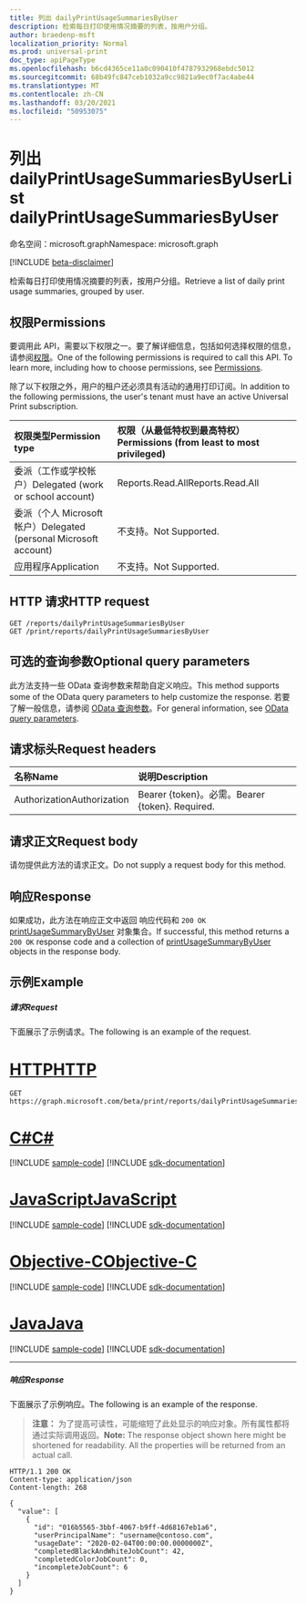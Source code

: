 ```yaml
---
title: 列出 dailyPrintUsageSummariesByUser
description: 检索每日打印使用情况摘要的列表，按用户分组。
author: braedenp-msft
localization_priority: Normal
ms.prod: universal-print
doc_type: apiPageType
ms.openlocfilehash: b6cd4365ce11a0c090410f4787932968ebdc5012
ms.sourcegitcommit: 68b49fc847ceb1032a9cc9821a9ec0f7ac4abe44
ms.translationtype: MT
ms.contentlocale: zh-CN
ms.lasthandoff: 03/20/2021
ms.locfileid: "50953075"
---
```

# <a name="list-dailyprintusagesummariesbyuser"></a><span data-ttu-id="16f48-103">列出 dailyPrintUsageSummariesByUser</span><span class="sxs-lookup"><span data-stu-id="16f48-103">List dailyPrintUsageSummariesByUser</span></span>

<span data-ttu-id="16f48-104">命名空间：microsoft.graph</span><span class="sxs-lookup"><span data-stu-id="16f48-104">Namespace: microsoft.graph</span></span>

[!INCLUDE [beta-disclaimer](../../includes/beta-disclaimer.md)]

<span data-ttu-id="16f48-105">检索每日打印使用情况摘要的列表，按用户分组。</span><span class="sxs-lookup"><span data-stu-id="16f48-105">Retrieve a list of daily print usage summaries, grouped by user.</span></span>

## <a name="permissions"></a><span data-ttu-id="16f48-106">权限</span><span class="sxs-lookup"><span data-stu-id="16f48-106">Permissions</span></span>
<span data-ttu-id="16f48-p101">要调用此 API，需要以下权限之一。要了解详细信息，包括如何选择权限的信息，请参阅[权限](/graph/permissions-reference)。</span><span class="sxs-lookup"><span data-stu-id="16f48-p101">One of the following permissions is required to call this API. To learn more, including how to choose permissions, see [Permissions](/graph/permissions-reference).</span></span>

<span data-ttu-id="16f48-109">除了以下权限之外，用户的租户还必须具有活动的通用打印订阅。</span><span class="sxs-lookup"><span data-stu-id="16f48-109">In addition to the following permissions, the user's tenant must have an active Universal Print subscription.</span></span>

|<span data-ttu-id="16f48-110">权限类型</span><span class="sxs-lookup"><span data-stu-id="16f48-110">Permission type</span></span> | <span data-ttu-id="16f48-111">权限（从最低特权到最高特权）</span><span class="sxs-lookup"><span data-stu-id="16f48-111">Permissions (from least to most privileged)</span></span> |
|:---------------|:--------------------------------------------|
|<span data-ttu-id="16f48-112">委派（工作或学校帐户）</span><span class="sxs-lookup"><span data-stu-id="16f48-112">Delegated (work or school account)</span></span>| <span data-ttu-id="16f48-113">Reports.Read.All</span><span class="sxs-lookup"><span data-stu-id="16f48-113">Reports.Read.All</span></span> |
|<span data-ttu-id="16f48-114">委派（个人 Microsoft 帐户）</span><span class="sxs-lookup"><span data-stu-id="16f48-114">Delegated (personal Microsoft account)</span></span>|<span data-ttu-id="16f48-115">不支持。</span><span class="sxs-lookup"><span data-stu-id="16f48-115">Not Supported.</span></span>|
|<span data-ttu-id="16f48-116">应用程序</span><span class="sxs-lookup"><span data-stu-id="16f48-116">Application</span></span>|<span data-ttu-id="16f48-117">不支持。</span><span class="sxs-lookup"><span data-stu-id="16f48-117">Not Supported.</span></span>|

## <a name="http-request"></a><span data-ttu-id="16f48-118">HTTP 请求</span><span class="sxs-lookup"><span data-stu-id="16f48-118">HTTP request</span></span>
<!-- { "blockType": "ignored" } -->
```http
GET /reports/dailyPrintUsageSummariesByUser
GET /print/reports/dailyPrintUsageSummariesByUser
```

## <a name="optional-query-parameters"></a><span data-ttu-id="16f48-119">可选的查询参数</span><span class="sxs-lookup"><span data-stu-id="16f48-119">Optional query parameters</span></span>
<span data-ttu-id="16f48-120">此方法支持一些 OData 查询参数来帮助自定义响应。</span><span class="sxs-lookup"><span data-stu-id="16f48-120">This method supports some of the OData query parameters to help customize the response.</span></span> <span data-ttu-id="16f48-121">若要了解一般信息，请参阅 [OData 查询参数](/graph/query-parameters)。</span><span class="sxs-lookup"><span data-stu-id="16f48-121">For general information, see [OData query parameters](/graph/query-parameters).</span></span>

## <a name="request-headers"></a><span data-ttu-id="16f48-122">请求标头</span><span class="sxs-lookup"><span data-stu-id="16f48-122">Request headers</span></span>
| <span data-ttu-id="16f48-123">名称</span><span class="sxs-lookup"><span data-stu-id="16f48-123">Name</span></span>      |<span data-ttu-id="16f48-124">说明</span><span class="sxs-lookup"><span data-stu-id="16f48-124">Description</span></span>|
|:----------|:----------|
| <span data-ttu-id="16f48-125">Authorization</span><span class="sxs-lookup"><span data-stu-id="16f48-125">Authorization</span></span> | <span data-ttu-id="16f48-p103">Bearer {token}。必需。</span><span class="sxs-lookup"><span data-stu-id="16f48-p103">Bearer {token}. Required.</span></span> |

## <a name="request-body"></a><span data-ttu-id="16f48-128">请求正文</span><span class="sxs-lookup"><span data-stu-id="16f48-128">Request body</span></span>
<span data-ttu-id="16f48-129">请勿提供此方法的请求正文。</span><span class="sxs-lookup"><span data-stu-id="16f48-129">Do not supply a request body for this method.</span></span>
## <a name="response"></a><span data-ttu-id="16f48-130">响应</span><span class="sxs-lookup"><span data-stu-id="16f48-130">Response</span></span>
<span data-ttu-id="16f48-131">如果成功，此方法在响应正文中返回 响应代码和 `200 OK` [printUsageSummaryByUser](../resources/printusagesummarybyuser.md) 对象集合。</span><span class="sxs-lookup"><span data-stu-id="16f48-131">If successful, this method returns a `200 OK` response code and a collection of [printUsageSummaryByUser](../resources/printusagesummarybyuser.md) objects in the response body.</span></span>
## <a name="example"></a><span data-ttu-id="16f48-132">示例</span><span class="sxs-lookup"><span data-stu-id="16f48-132">Example</span></span>
##### <a name="request"></a><span data-ttu-id="16f48-133">请求</span><span class="sxs-lookup"><span data-stu-id="16f48-133">Request</span></span>
<span data-ttu-id="16f48-134">下面展示了示例请求。</span><span class="sxs-lookup"><span data-stu-id="16f48-134">The following is an example of the request.</span></span>

# <a name="http"></a>[<span data-ttu-id="16f48-135">HTTP</span><span class="sxs-lookup"><span data-stu-id="16f48-135">HTTP</span></span>](#tab/http)
<!-- {
  "blockType": "request",
  "name": "get_endpoints_4"
}-->
```msgraph-interactive
GET https://graph.microsoft.com/beta/print/reports/dailyPrintUsageSummariesByUser
```
# <a name="c"></a>[<span data-ttu-id="16f48-136">C#</span><span class="sxs-lookup"><span data-stu-id="16f48-136">C#</span></span>](#tab/csharp)
[!INCLUDE [sample-code](../includes/snippets/csharp/get-endpoints-4-csharp-snippets.md)]
[!INCLUDE [sdk-documentation](../includes/snippets/snippets-sdk-documentation-link.md)]

# <a name="javascript"></a>[<span data-ttu-id="16f48-137">JavaScript</span><span class="sxs-lookup"><span data-stu-id="16f48-137">JavaScript</span></span>](#tab/javascript)
[!INCLUDE [sample-code](../includes/snippets/javascript/get-endpoints-4-javascript-snippets.md)]
[!INCLUDE [sdk-documentation](../includes/snippets/snippets-sdk-documentation-link.md)]

# <a name="objective-c"></a>[<span data-ttu-id="16f48-138">Objective-C</span><span class="sxs-lookup"><span data-stu-id="16f48-138">Objective-C</span></span>](#tab/objc)
[!INCLUDE [sample-code](../includes/snippets/objc/get-endpoints-4-objc-snippets.md)]
[!INCLUDE [sdk-documentation](../includes/snippets/snippets-sdk-documentation-link.md)]

# <a name="java"></a>[<span data-ttu-id="16f48-139">Java</span><span class="sxs-lookup"><span data-stu-id="16f48-139">Java</span></span>](#tab/java)
[!INCLUDE [sample-code](../includes/snippets/java/get-endpoints-4-java-snippets.md)]
[!INCLUDE [sdk-documentation](../includes/snippets/snippets-sdk-documentation-link.md)]

---

##### <a name="response"></a><span data-ttu-id="16f48-140">响应</span><span class="sxs-lookup"><span data-stu-id="16f48-140">Response</span></span>
<span data-ttu-id="16f48-141">下面展示了示例响应。</span><span class="sxs-lookup"><span data-stu-id="16f48-141">The following is an example of the response.</span></span>
><span data-ttu-id="16f48-p104">**注意：** 为了提高可读性，可能缩短了此处显示的响应对象。所有属性都将通过实际调用返回。</span><span class="sxs-lookup"><span data-stu-id="16f48-p104">**Note:** The response object shown here might be shortened for readability. All the properties will be returned from an actual call.</span></span>
<!-- {
  "blockType": "response",
  "truncated": true,
  "@odata.type": "microsoft.graph.printUsageSummaryByUser",
  "isCollection": true
} -->
```http
HTTP/1.1 200 OK
Content-type: application/json
Content-length: 268

{
  "value": [
    {
      "id": "016b5565-3bbf-4067-b9ff-4d68167eb1a6",
      "userPrincipalName": "username@contoso.com",
      "usageDate": "2020-02-04T00:00:00.0000000Z",
      "completedBlackAndWhiteJobCount": 42,
      "completedColorJobCount": 0,
      "incompleteJobCount": 6
    }
  ]
}
```

<!-- uuid: 8fcb5dbc-d5aa-4681-8e31-b001d5168d79
2015-10-25 14:57:30 UTC -->
<!-- {
  "type": "#page.annotation",
  "description": "List dailyPrintUsageSummariesByUser",
  "keywords": "",
  "section": "documentation",
  "tocPath": ""
}-->


